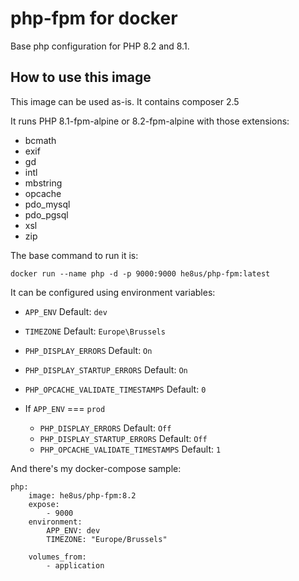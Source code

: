 # php-fpm for docker

Base php configuration for PHP 8.2 and 8.1.

## How to use this image

This image can be used as-is. It contains composer 2.5

It runs PHP 8.1-fpm-alpine or 8.2-fpm-alpine with those extensions:
* bcmath
* exif
* gd
* intl
* mbstring
* opcache
* pdo_mysql
* pdo_pgsql
* xsl
* zip
  
The base command to run it is:

    docker run --name php -d -p 9000:9000 he8us/php-fpm:latest

It can be configured using environment variables:

 * `APP_ENV` Default: `dev`
 * `TIMEZONE` Default: `Europe\Brussels`
 * `PHP_DISPLAY_ERRORS` Default: `On`
 * `PHP_DISPLAY_STARTUP_ERRORS` Default: `On`
 * `PHP_OPCACHE_VALIDATE_TIMESTAMPS` Default: `0`

* If `APP_ENV` === `prod`
    * `PHP_DISPLAY_ERRORS` Default: `Off` 
    * `PHP_DISPLAY_STARTUP_ERRORS` Default: `Off` 
    * `PHP_OPCACHE_VALIDATE_TIMESTAMPS` Default: `1` 

And there's my docker-compose sample:

    php:
        image: he8us/php-fpm:8.2
        expose:
            - 9000
        environment:
            APP_ENV: dev
            TIMEZONE: "Europe/Brussels"

        volumes_from:
            - application
